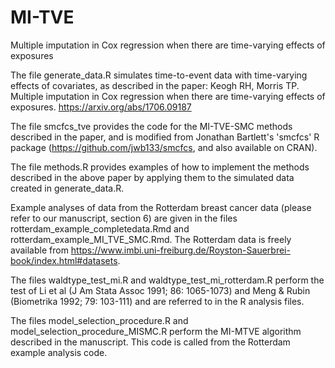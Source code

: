# MI-TVE
Multiple imputation in Cox regression when there are time-varying effects of exposures

The file generate_data.R simulates time-to-event data with time-varying effects of covariates, as described in the paper:
Keogh RH, Morris TP. Multiple imputation in Cox regression when there are time-varying effects of exposures. https://arxiv.org/abs/1706.09187

The file smcfcs_tve provides the code for the MI-TVE-SMC methods described in the paper, and is modified from Jonathan Bartlett's 'smcfcs' R package (https://github.com/jwb133/smcfcs, and also available on CRAN).

The file methods.R provides examples of how to implement the methods described in the above paper by applying them to the simulated data created in generate_data.R. 

Example analyses of data from the Rotterdam breast cancer data (please refer to our manuscript, section 6) are given in the files rotterdam_example_completedata.Rmd and rotterdam_example_MI_TVE_SMC.Rmd. The Rotterdam data is freely available from https://www.imbi.uni-freiburg.de/Royston-Sauerbrei-book/index.html#datasets. 

The files waldtype_test_mi.R and waldtype_test_mi_rotterdam.R perform the test of Li et al (J Am Stata Assoc 1991; 86: 1065-1073) and Meng & Rubin (Biometrika 1992; 79: 103-111) and are referred to in the R analysis files. 

The files model_selection_procedure.R and model_selection_procedure_MISMC.R perform the MI-MTVE algorithm described in the manuscript. This code is called from the Rotterdam example analysis code. 

